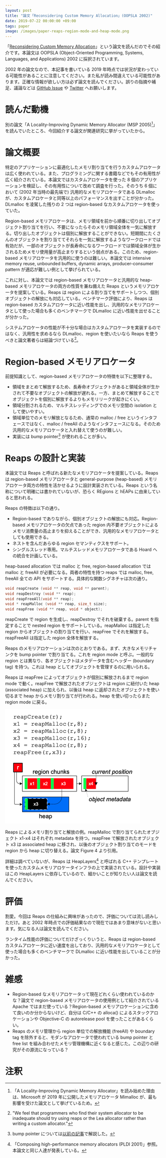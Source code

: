 ```yaml
---
layout: post
title: "論文「Reconsidering Custom Memory Allocation」(OOPSLA 2002)"
date: 2019-07-22 00:00:00 +09:00
tags: paper
image: /images/paper-reaps-region-mode-and-heap-mode.png
---
```


「[Reconsidering Custom Memory Allocation](https://dl.acm.org/citation.cfm?id=582421)」という論文を読んだのでその紹介です。本論文は OOPSLA (Object-Oriented Programming, Systems, Languages, and Applications) 2002 に採択されています。

2002 年の論文なので、本記事を書いている 2019 年時点では状況が変わっている可能性があることに注意してください。また私が読み間違えている可能性があります。正確な情報が欲しい方は必ず論文を読んでください。誤りの指摘や補足、議論などは [GitHub Issue](https://github.com/nhiroki/nhiroki.github.io/issues) や [Twitter](https://twitter.com/nhiroki_) へお願いします。

# 読んだ動機

別の論文「A Locality-Improving Dynamic Memory Allocator (MSP 2005)[^vam]」を読んでいたところ、今回紹介する論文が関連研究に挙がっていたから。

[^vam]: 「A Locality-Improving Dynamic Memory Allocator」を読み始めた理由は、Microsoft が 2019 年に公開したメモリアロケータ Mimalloc が、最も影響を受けた論文として挙げているため。

# 論文概要

特定のアプリケーションに最適化したメモリ割り当てを行うカスタムアロケータは広く使われている。また、プログラミングに関する書籍などでもその有用性が広く紹介されている。本論文ではカスタムアロケータを使った 8 個のアプリケーションを検証し、その有用性について改めて調査を行った。そのうち 6 個において (2002 年当時の最先端で) 汎用的なメモリアロケータである DLmalloc が、カスタムアロケータと同等以上のパフォーマンスを出すことが分かった。DLmalloc を凌駕した残りの 2 つは region-based なカスタムアロケータを使っていた。

Region-based メモリアロケータは、メモリ領域を前から順番に切り出してオブジェクト割り当てを行い、不要になったらそのメモリ領域全体を一気に解放する。切り出したオブジェクトは個別に解放することができない。短期間にたくさんのオブジェクトを割り当ててそれらを一気に解放するようなワークロードでは有効だが、一部のオブジェクトが長寿命になるワークロードでは領域全体が生かされるためメモリ使用量が高止まりするという弱点がある。このため、region-based メモリアロケータを汎用的に使うのは難しい。本論文では intensive memory reuse, unbounded buffers, dynamic arrays, producer-consumer pattern が適応が難しい例として挙げられている。

これに対し、本論文では region-based メモリアロケータと汎用的な heap-based メモリアロケータの両方の性質を兼ね備えた Reaps というメモリアロケータを提案している。Reaps は region による割り当てをサポートしつつ、個別オブジェクトの解放にも対応している。ベンチマーク評価により、Reaps は region-based カスタムアロケータに近い性能を出し、汎用的なメモリアロケータとして使った場合も多くのベンチマークで DLmalloc に近い性能を出せることが分かった。

システムアロケータの性能が不十分な場合はカスタムアロケータを実装するのではなく、汎用性を求めるなら DLmalloc、region を使いたいなら Reaps を使うべきと論文著者らは結論づけている[^conclusion]。

[^conclusion]: "We feel that programmers who find their system allocator to be inadequate should try using reaps or the Lea allocator rather than writing a custom allocator."

# Region-based メモリアロケータ

前提知識として、region-based メモリアロケータの特徴を以下に整理する。

- 領域をまとめて解放するため、長寿命オブジェクトがあると領域全体が生かされて不要なオブジェクトの解放が遅れる。一方、まとめて解放することでオブジェクトを個別に解放するよりもメモリリークが起きにくい。
- 領域分割されるため、マルチスレッディングでのメモリ空間の isolation として使いやすい。
- 領域単位でのメモリ解放となるため、通常の malloc / free というインタフェースではなく、malloc / freeAll のようなインタフェースになる。そのため汎用的なメモリアロケータと入れ替えて使うのが難しい。
- 実装には bump pointer[^bump-pointer] が使われることが多い。

[^bump-pointer]: bump pointer については[以前の記事](/2019/07/08/paper-snmalloc-a-message-passing-allocator)で解説した。

# Reaps の設計と実装

本論文では Reaps と呼ばれる新たなメモリアロケータを提案している。Reaps は region-based メモリアロケータと general-purpose (heap-based) メモリアロケータ両方の特性を活かせるように設計実装されている。Reaps という名称について明確には書かれていないが、恐らく REgions と hEAPs に由来していると思われる。

Reaps の特徴は以下の通り。

- Region-based でありながら、個別オブジェクトの解放にも対応。Region-based メモリアロケータの欠点であった region 内不要オブジェクトによるメモリ消費量の高止まりを抑えることができ、汎用的なメモリアロケータとしても使用できる。
- ネストを含んだあらゆる region セマンティクスをサポート。
- シングルスレッド専用。マルチスレッドメモリアロケータである Hoard への統合を計画している。

heap-based allocation では malloc と free, region-based allocation では malloc と freeAll が必要になる。両者の特性を持つ reaps では malloc, free, freeAll 全ての API をサポートする。具体的な関数シグネチャは次の通り。

```c
void reapCreate (void ** reap, void ** parent);
void reapDestroy (void ** reap);
void reapFreeAll(void ** reap);
void * reapMalloc (void ** reap, size_t size);
void reapFree (void ** reap, void * object);
```

reapCreate で region を生成し、reapDestroy でそれを破棄する。parent を指定することで nested region をサポートしている。reapMalloc は指定した region からオブジェクトの割り当てを行い、reapFree でそれを解放する。reapFreeAll は指定した region 全体を解放する。

Reaps のメモリアロケーションは次のとおりである。まず、大きなメモリチャンクを bump pointer で割り当てる。これを region mode と呼ぶ。一般的な region とは異なり、各オブジェクトはメタデータを含むヘッダー (boundary tag) を持つ。これは heap としてオブジェクトを管理するのに用いられる。

Reaps は reapFree によってオブジェクトが個別に解放されるまで region mode で動く。reapFree で解放されたオブジェクトは region に紐付いた heap (associated heap) に加えられ、以後は heap に返却されたオブジェクトを使い切るまで heap からメモリ割り当てが行われる。heap を使い切ったらまた region mode に戻る。

![Reaps region mode and heap mode](/images/paper-reaps-region-mode-and-heap-mode.png)

<p class='caption'>Reaps によるメモリ割り当てと解放の例。reapMalloc で割り当てられたオブジェクト x1-x4 はそれぞれ metadata を持つ。reapFree で解放されたオブジェクト x3 は associated heap に移され、以後のオブジェクト割り当てのモードを region から heap に切り替える。論文 Figure 4 より引用。</p>

詳細は調べていないが、Reaps は HeapLayers[^heap-layers] と呼ばれる C++ テンプレートを使ったカスタムメモリアロケータインフラの上で実装されている。設計や実装はこの HeapLayers に依存しているので、細かいことが知りたい人は論文を読んでください。

[^heap-layers]: 「Composing high-performance memory allocators (PLDI 2001)」参照。本論文と同じ人達が発表している。

# 評価

割愛。今回は Reaps の仕組みに興味があったので、評価については流し読みしただけ。あと 2002 年時点での評価結果なので現在ではあまり意味がないと思います。気になる人は論文を読んでください。

ランタイム性能の評価についてだけざっくりいうと、Reaps は region-based カスタムアロケータに近い速度を出しており、汎用的なメモリアロケータとして使った場合も多くのベンチマークで DLmalloc に近い性能を出していることが分かった。

# 雑感

- Region-based なメモリアロケータって現在どれくらい使われているのかな？論文で region-based メモリアロケータの使用例として紹介されている Apache ではまだ使っている？Region-based メモリアロケーションに含めて良いのか分からないけど、自分は C/C++ の alloca() によるスタックアロケーションや Objective-C の autorelease pool を使ったことがあるくらい。
- Reaps のメモリ管理から region 単位での解放機能 (freeAll) や boundary tag を除外すると、モダンなアロケータで使われている bump pointer と free list を組み合わせたメモリ管理機構に近くなると感じた。この辺りの研究がその源流になっている？

# 注釈